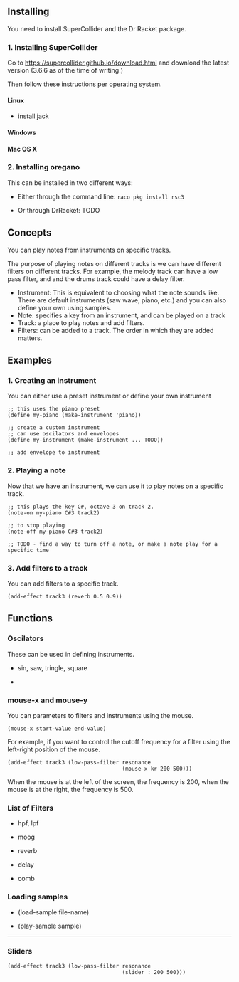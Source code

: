 
## Installing

You need to install SuperCollider and the Dr Racket package.

### 1. Installing SuperCollider

Go to https://supercollider.github.io/download.html and download the latest version (3.6.6 as of the time of writing.)

Then follow these instructions per operating system.

#### Linux

- install jack

#### Windows

#### Mac OS X


### 2. Installing oregano

This can be installed in two different ways:
- Either through the command line: `raco pkg install rsc3`

- Or through DrRacket: TODO



## Concepts

You can play notes from instruments on specific tracks.

The purpose of playing notes on different tracks is we can have different filters on different tracks. For example, the melody track can have a low pass filter, and and the drums track could have a delay filter.


- Instrument: This is equivalent to choosing what the note sounds like. There are default instruments (saw wave, piano, etc.) and you can also define your own using samples.
- Note: specifies a key from an instrument, and can be played on a track
- Track: a place to play notes and add filters.
- Filters: can be added to a track. The order in which they are added matters.


## Examples

### 1. Creating an instrument

You can either use a preset instrument or define your own instrument

    ;; this uses the piano preset
    (define my-piano (make-instrument 'piano))
    
    ;; create a custom instrument
    ;; can use oscilators and envelopes
    (define my-instrument (make-instrument ... TODO))
    
    ;; add envelope to instrument

### 2. Playing a note

Now that we have an instrument, we can use it to play notes on a specific track.

    ;; this plays the key C#, octave 3 on track 2.
    (note-on my-piano C#3 track2)
    
    ;; to stop playing
    (note-off my-piano C#3 track2)

    ;; TODO - find a way to turn off a note, or make a note play for a specific time


### 3. Add filters to a track

You can add filters to a specific track.

    (add-effect track3 (reverb 0.5 0.9))


## Functions

### Oscilators

These can be used in defining instruments.

- sin, saw, tringle, square

- 

### mouse-x and mouse-y

You can parameters to filters and instruments using the mouse.

    (mouse-x start-value end-value)

For example, if you want to control the cutoff frequency for a filter using the left-right position of the mouse.

    (add-effect track3 (low-pass-filter resonance 
                                        (mouse-x kr 200 500)))

When the mouse is at the left of the screen, the frequency is 200, when the mouse is at the right, the frequency is 500.

### List of Filters

- hpf, lpf

- moog

- reverb

- delay

- comb

### Loading samples

* (load-sample file-name)

* (play-sample sample)




---



### Sliders


    (add-effect track3 (low-pass-filter resonance 
                                        (slider : 200 500)))









